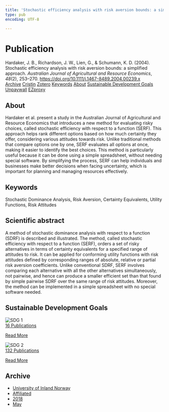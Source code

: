 ```yaml
---
title: 'Stochastic efficiency analysis with risk aversion bounds: a simplified approach'
type: pub
encoding: UTF-8

---
```

<h1>Publication</h1>
<article id="csl-bib-container-QBU83LXV" class="csl-bib-container">
  <div class="csl-bib-body"> <div class="csl-entry">Hardaker, J. B., Richardson, J. W., Lien, G., &#38; Schumann, K. D. (2004). Stochastic efficiency analysis with risk aversion bounds: a simplified approach. <i>Australian Journal of Agricultural and Resource Economics</i>, <i>48</i>(2), 253–270. <a href="https://doi.org/10.1111/j.1467-8489.2004.00239.x">https://doi.org/10.1111/j.1467-8489.2004.00239.x</a></div> </div>
  <div class="csl-bib-buttons">
    <a href="#taxonomy-article-QBU83LXV" alt="archive" class="csl-bib-button">Archive</a>
    <a href="https://app.cristin.no/results/show.jsf?id=1585936" alt="Cristin" class="csl-bib-button">Cristin</a>
    <a href="http://zotero.org/groups/5881554/items/QBU83LXV" alt="Zotero" class="csl-bib-button">Zotero</a>
    <a href="#keywords-article-QBU83LXV" alt="keywords" class="csl-bib-button">Keywords</a>
    <a href="#about-article-QBU83LXV" alt="about_pub" class="csl-bib-button">About</a>
    <a href="#sdg-article-QBU83LXV" alt="sdg" class="csl-bib-button">Sustainable Development Goals</a>
    <a href="https://onlinelibrary.wiley.com/doi/pdfdirect/10.1111/j.1467-8489.2004.00239.x" alt="Unpaywall" class="csl-bib-button">Unpaywall</a>
    <a href="https://onlinelibrary.wiley.com/doi/pdfdirect/10.1111/j.1467-8489.2004.00239.x" alt="EZproxy" class="csl-bib-button">EZproxy</a>
  </div>
  <div id="csl-bib-meta-container-QBU83LXV"></div>
</article>
<div id="csl-bib-meta-QBU83LXV" class="csl-bib-meta">
  <article id="about-article-QBU83LXV" class="about_pub-article">
    <h1>About</h1>
    Hardaker et al. present a study in the Australian Journal of Agricultural and Resource Economics that introduces a new method for evaluating risky choices, called stochastic efficiency with respect to a function (SERF). This approach helps rank different options based on how much certainty they offer, considering various attitudes towards risk. Unlike traditional methods that compare options one by one, SERF evaluates all options at once, making it easier to identify the best choices. This method is particularly useful because it can be done using a simple spreadsheet, without needing special software. By simplifying the process, SERF can help individuals and businesses make better decisions when facing uncertainty, which is important for planning and managing resources effectively.
  </article>
  <article id="keywords-article-QBU83LXV" class="keywords-article">
    <h1>Keywords</h1>
    Stochastic Dominance Analysis, Risk Aversion, Certainty Equivalents, Utility Functions, Risk Attitudes
  </article>
  <article id="abstract-article-QBU83LXV" class="abstract-article">
    <h1>Scientific abstract</h1>
    A method of stochastic dominance analysis with respect to a function (SDRF) is described and illustrated. The method, called stochastic efficiency with respect to a function (SERF), orders a set of risky alternatives in terms of certainty equivalents for a specified range of attitudes to risk. It can be applied for conforming utility functions with risk attitudes defined by corresponding ranges of absolute, relative or partial risk aversion coefficients. Unlike conventional SDRF, SERF involves comparing each alternative with all the other alternatives simultaneously, not pairwise, and hence can produce a smaller efficient set than that found by simple pairwise SDRF over the same range of risk attitudes. Moreover, the method can be implemented in a simple spreadsheet with no special software needed.
  </article>
  <article id="sdg-article-QBU83LXV" class="sdg-article">
    <h1>Sustainable Development Goals</h1>
    <div class="sdg-container"><div id="sdg1" class="sdg">
        <img src="{{< params subfolder >}}images/sdg/sdg01_en.png" class="image" alt="SDG 1">
        <div class="sdg-overlay">
          <a href="{{< params subfolder >}}en/archive/?sdg=1#archive" class="sdg-publication-count"><span>16</span> Publications</a>
          <p><a href="https://sdgs.un.org/goals/goal1" class="sdg-read-more">Read More</a></p>
        </div>
      </div> <div id="sdg2" class="sdg">
        <img src="{{< params subfolder >}}images/sdg/sdg02_en.png" class="image" alt="SDG 2">
        <div class="sdg-overlay">
          <a href="{{< params subfolder >}}en/archive/?sdg=2#archive" class="sdg-publication-count"><span>132</span> Publications</a>
          <p><a href="https://sdgs.un.org/goals/goal2" class="sdg-read-more">Read More</a></p>
        </div>
      </div></div>
  </article>
  <article id="taxonomy-article-QBU83LXV" class="taxonomy-article">
    <h1>Archive</h1>
    <ul>
      <li><a href="{{< params subfolder >}}en/archive/?key=3DCRN523">University of Inland Norway</a></li>
      <li><a href="{{< params subfolder >}}en/archive/?key=II9RDAME">Affiliated</a></li>
      <li><a href="{{< params subfolder >}}en/archive/?key=D943LLP2">2018</a></li>
      <li><a href="{{< params subfolder >}}en/archive/?key=XTIZ7NX3">May</a></li>
    </ul>
  </article>
</div>
